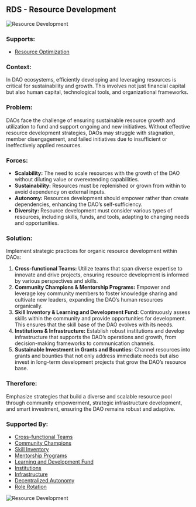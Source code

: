 ## RDS - Resource Development

![Resource Development](./output/illustrations/resource_development.png)

### Supports:
* [Resource Optimization](./resource_optimization.html)

### Context:
In DAO ecosystems, efficiently developing and leveraging resources is critical for sustainability and growth. This involves not just financial capital but also human capital, technological tools, and organizational frameworks.

### Problem:
DAOs face the challenge of ensuring sustainable resource growth and utilization to fund and support ongoing and new initiatives. Without effective resource development strategies, DAOs may struggle with stagnation, member disengagement, and failed initiatives due to insufficient or ineffectively applied resources.

### Forces:
- **Scalability:** The need to scale resources with the growth of the DAO without diluting value or overextending capabilities.
- **Sustainability:** Resources must be replenished or grown from within to avoid dependency on external inputs.
- **Autonomy:** Resources development should empower rather than create dependencies, enhancing the DAO’s self-sufficiency.
- **Diversity:** Resource development must consider various types of resources, including skills, funds, and tools, adapting to changing needs and opportunities.

### Solution:
Implement strategic practices for organic resource development within DAOs:
1. **Cross-functional Teams:** Utilize teams that span diverse expertise to innovate and drive projects, ensuring resource development is informed by various perspectives and skills.
2. **Community Champions & Mentorship Programs:** Empower and leverage key community members to foster knowledge sharing and cultivate new leaders, expanding the DAO’s human resources organically.
3. **Skill Inventory & Learning and Development Fund:** Continuously assess skills within the community and provide opportunities for development. This ensures that the skill base of the DAO evolves with its needs.
4. **Institutions & Infrastructure:** Establish robust institutions and develop infrastructure that supports the DAO’s operations and growth, from decision-making frameworks to communication channels.
5. **Sustainable Investment in Grants and Bounties:** Channel resources into grants and bounties that not only address immediate needs but also invest in long-term development projects that grow the DAO’s resource base.

### Therefore:
Emphasize strategies that build a diverse and scalable resource pool through community empowerment, strategic infrastructure development, and smart investment, ensuring the DAO remains robust and adaptive.

### Supported By:
* [Cross-functional Teams](./cross_functional_teams.html)
* [Community Champions](./community_champions.html)
* [Skill Inventory](./skill_inventory.html)
* [Mentorship Programs](./mentorship_programs.html)
* [Learning and Development Fund](./learning_and_development_fund.html)
* [Institutions](./institutions.html)
* [Infrastructure](./infrastructure.html)
* [Decentralized Autonomy](./decentralized_autonomy.md)
* [Role Rotation](./role_rotation.md)

![Resource Development](./output/resource_development_specific_graph.png)